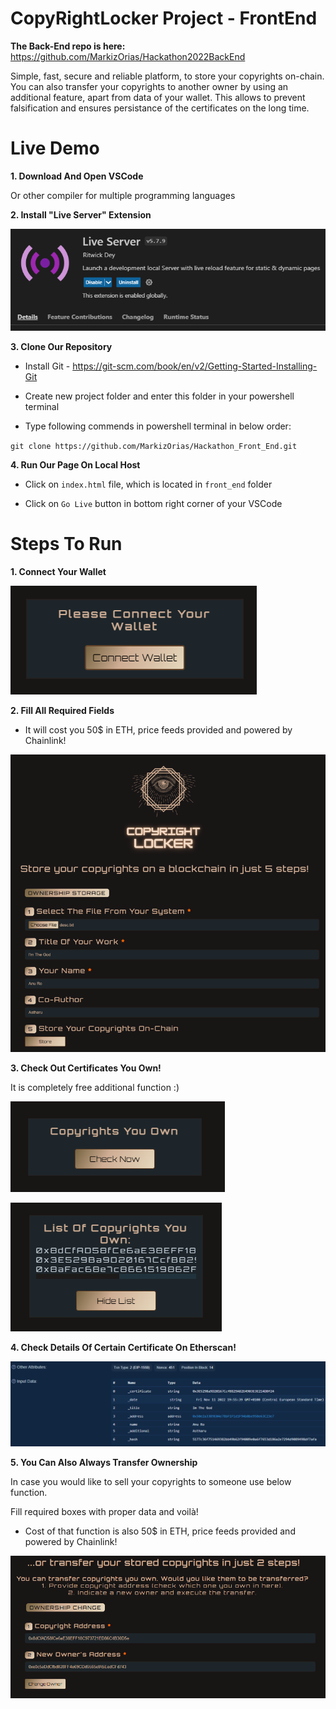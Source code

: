 
# CopyRightLocker Project - FrontEnd

**The Back-End repo is here:** https://github.com/MarkizOrias/Hackathon2022BackEnd

Simple, fast, secure and reliable platform, to store your copyrights on-chain. You can also transfer your copyrights to another owner by using an additional feature, apart from data of your wallet. This allows to prevent falsification and ensures persistance of the certificates on the long time.

# Live Demo

**1. Download And Open VSCode**

Or other compiler for multiple programming languages

**2. Install "Live Server" Extension**

![Alt text](/readme_images/Live.PNG?raw=true "Live")

**3. Clone Our Repository**

* Install Git - https://git-scm.com/book/en/v2/Getting-Started-Installing-Git

* Create new project folder and enter this folder in your powershell terminal

* Type following commends in powershell terminal in below order:

`git clone https://github.com/MarkizOrias/Hackathon_Front_End.git`

**4. Run Our Page On Local Host**

* Click on `index.html` file, which is located in `front_end` folder

* Click on `Go Live` button in bottom right corner of your VSCode

# Steps To Run

**1. Connect Your Wallet**

![Alt text](/readme_images/Connect.PNG?raw=true "Connect")

**2. Fill All Required Fields**

* It will cost you 50$ in ETH, price feeds provided and powered by Chainlink!

![Alt text](/readme_images/Fill.PNG?raw=true "Fill")

**3. Check Out Certificates You Own!**

It is completely free additional function :)

![Alt text](/readme_images/Copy.PNG?raw=true "Copy")

![Alt text](/readme_images/List.PNG?raw=true "List")

**4. Check Details Of Certain Certificate On Etherscan!**

![Alt text](/readme_images/Ether.PNG?raw=true "Ether")

**5. You Can Also Always Transfer Ownership**

In case you would like to sell your copyrights to someone use below function.

Fill required boxes with proper data and voilà!

* Cost of that function is also 50$ in ETH, price feeds provided and powered by Chainlink!

![Alt text](/readme_images/Transfer.PNG?raw=true "Transfer")
